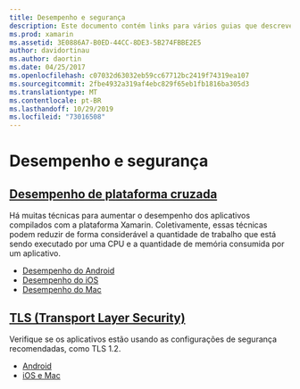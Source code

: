 ```yaml
---
title: Desempenho e segurança
description: Este documento contém links para vários guias que descrevem as técnicas para melhorar o desempenho de aplicativos Xamarin.iOS, Xamarin.Android e Xamarin.Mac.
ms.prod: xamarin
ms.assetid: 3E0886A7-B0ED-44CC-8DE3-5B274FBBE2E5
author: davidortinau
ms.author: daortin
ms.date: 04/25/2017
ms.openlocfilehash: c07032d63032eb59cc67712bc2419f74319ea107
ms.sourcegitcommit: 2fbe4932a319af4ebc829f65eb1fb1816ba305d3
ms.translationtype: MT
ms.contentlocale: pt-BR
ms.lasthandoff: 10/29/2019
ms.locfileid: "73016508"
---
```

# <a name="performance-and-security"></a>Desempenho e segurança

## <a name="cross-platform-performancememory-perf-best-practicesmd"></a>[Desempenho de plataforma cruzada](memory-perf-best-practices.md)

Há muitas técnicas para aumentar o desempenho dos aplicativos compilados com a plataforma Xamarin. Coletivamente, essas técnicas podem reduzir de forma considerável a quantidade de trabalho que está sendo executado por uma CPU e a quantidade de memória consumida por um aplicativo.

- [Desempenho do Android](~/android/deploy-test/performance.md?context=xamarin/cross-platform)
- [Desempenho do iOS](~/ios/deploy-test/performance.md?context=xamarin/cross-platform)
- [Desempenho do Mac](~/mac/deploy-test/performance.md?context=xamarin/cross-platform)

## <a name="transport-layer-security-tlscross-platformapp-fundamentalstransport-layer-securitymd"></a>[TLS (Transport Layer Security)](~/cross-platform/app-fundamentals/transport-layer-security.md)

Verifique se os aplicativos estão usando as configurações de segurança recomendadas, como TLS 1.2.

- [Android](~/android/app-fundamentals/http-stack.md?context=xamarin/cross-platform)
- [iOS e Mac](~/cross-platform/macios/http-stack.md?context=xamarin/cross-platform)

